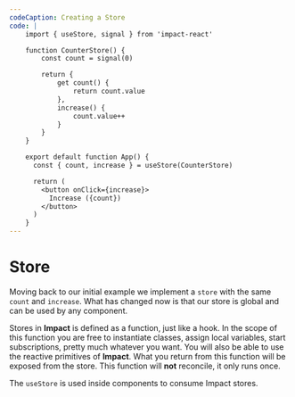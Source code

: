 ```yaml
---
codeCaption: Creating a Store
code: |
    import { useStore, signal } from 'impact-react'

    function CounterStore() {
        const count = signal(0)

        return {
            get count() {
                return count.value
            },
            increase() {
                count.value++
            }
        }
    }

    export default function App() {
      const { count, increase } = useStore(CounterStore)

      return (
        <button onClick={increase}>
          Increase ({count})
        </button>
      )
    }
---
```


# Store

Moving back to our initial example we implement a `store` with the same `count` and `increase`. What has changed now is that our store is global and can be used by any component.

Stores in **Impact** is defined as a function, just like a hook. In the scope of this function you are free to instantiate classes, assign local variables, start subscriptions, pretty much whatever you want. You will also be able to use the reactive primitives of **Impact**. What you return from this function will be exposed from the store. This function will **not** reconcile, it only runs once.

The `useStore` is used inside components to consume Impact stores.

<ClientOnly>
  <Playground />
</ClientOnly>